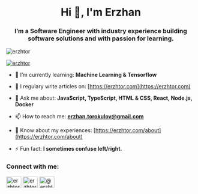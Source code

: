 <h1 align="center">Hi 👋, I'm Erzhan</h1>
<h3 align="center">I’m a Software Engineer with industry experience building software solutions and with passion for learning.</h3>

<p align="left"> <img src="https://komarev.com/ghpvc/?username=erzhtor&label=Profile%20views&color=0e75b6&style=flat" alt="erzhtor" /> </p>

<p align="left"> <a href="https://twitter.com/erzhtor" target="blank"><img src="https://img.shields.io/twitter/follow/erzhtor?logo=twitter&style=for-the-badge" alt="erzhtor" /></a> </p>

- 🌱 I’m currently learning: **Machine Learning & Tensorflow**

- 📝 I regulary write articles on: [https://erzhtor.com](https://erzhtor.com)

- 💬 Ask me about: **JavaScript, TypeScript, HTML & CSS, React, Node.js, Docker**

- 📫 How to reach me: **erzhan.torokulov@gmail.com**

- 📄 Know about my experiences: [https://erzhtor.com/about](https://erzhtor.com/about)

- ⚡ Fun fact: **I sometimes confuse left/right.**

<p align="left">
<h3 align="left">Connect with me:</h3>
<a href="https://twitter.com/erzhtor" target="blank"><img align="center" src="https://cdn.jsdelivr.net/npm/simple-icons@3.0.1/icons/twitter.svg" alt="erzhtor" height="30" width="40" /></a>
<a href="https://linkedin.com/in/erzhtor" target="blank"><img align="center" src="https://cdn.jsdelivr.net/npm/simple-icons@3.0.1/icons/linkedin.svg" alt="erzhtor" height="30" width="40" /></a>
<a href="https://medium.com/@erzhtor" target="blank"><img align="center" src="https://cdn.jsdelivr.net/npm/simple-icons@3.0.1/icons/medium.svg" alt="@erzhtor" height="30" width="40" /></a>
</p>
